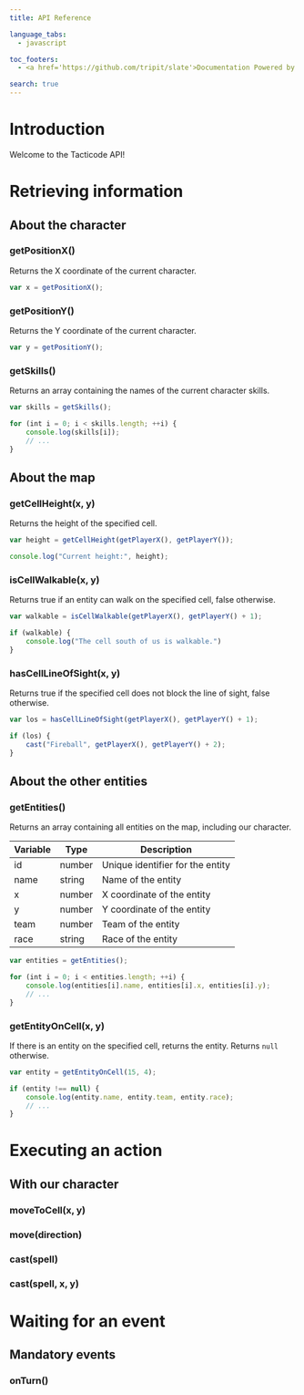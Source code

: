 ```yaml
---
title: API Reference

language_tabs:
  - javascript

toc_footers:
  - <a href='https://github.com/tripit/slate'>Documentation Powered by Slate</a>

search: true
---
```


# Introduction

Welcome to the Tacticode API!

# Retrieving information

## About the character

### getPositionX()

Returns the X coordinate of the current character.

```javascript
var x = getPositionX();
```

### getPositionY()

Returns the Y coordinate of the current character.

```javascript
var y = getPositionY();
```

### getSkills()

Returns an array containing the names of the current character skills.

```javascript
var skills = getSkills();

for (int i = 0; i < skills.length; ++i) {
	console.log(skills[i]);
	// ...
}
```

## About the map

### getCellHeight(x, y)

Returns the height of the specified cell.

```javascript
var height = getCellHeight(getPlayerX(), getPlayerY());

console.log("Current height:", height);
```

### isCellWalkable(x, y)

Returns true if an entity can walk on the specified cell, false otherwise.

```javascript
var walkable = isCellWalkable(getPlayerX(), getPlayerY() + 1);

if (walkable) {
	console.log("The cell south of us is walkable.")
}
```

### hasCellLineOfSight(x, y)

Returns true if the specified cell does not block the line of sight, false otherwise.

```javascript
var los = hasCellLineOfSight(getPlayerX(), getPlayerY() + 1);

if (los) {
	cast("Fireball", getPlayerX(), getPlayerY() + 2);
}
```

## About the other entities

### getEntities()

Returns an array containing all entities on the map, including our character.

 Variable | Type   | Description
----------|--------|----------------------------------
 id       | number | Unique identifier for the entity 
 name     | string | Name of the entity
 x        | number | X coordinate of the entity
 y        | number | Y coordinate of the entity
 team     | number | Team of the entity
 race     | string | Race of the entity

```javascript
var entities = getEntities();

for (int i = 0; i < entities.length; ++i) {
	console.log(entities[i].name, entities[i].x, entities[i].y);
	// ...
}
```

### getEntityOnCell(x, y)

If there is an entity on the specified cell, returns the entity. Returns `null` otherwise.

```javascript
var entity = getEntityOnCell(15, 4);

if (entity !== null) {
	console.log(entity.name, entity.team, entity.race);
	// ...
}
```

# Executing an action

## With our character

### moveToCell(x, y)

### move(direction)

### cast(spell)

### cast(spell, x, y)

# Waiting for an event

## Mandatory events

### onTurn()
